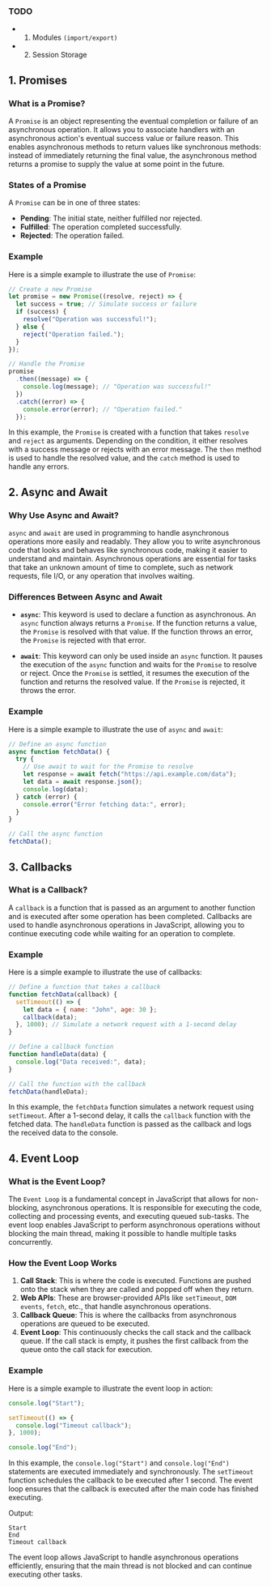 ### TODO

- 1. Modules `(import/export)`
- 2. Session Storage

## 1. Promises

### What is a Promise?

A `Promise` is an object representing the eventual completion or failure of an asynchronous operation. It allows you to associate handlers with an asynchronous action's eventual success value or failure reason. This enables asynchronous methods to return values like synchronous methods: instead of immediately returning the final value, the asynchronous method returns a promise to supply the value at some point in the future.

### States of a Promise

A `Promise` can be in one of three states:

- **Pending**: The initial state, neither fulfilled nor rejected.
- **Fulfilled**: The operation completed successfully.
- **Rejected**: The operation failed.

### Example

Here is a simple example to illustrate the use of `Promise`:

```javascript
// Create a new Promise
let promise = new Promise((resolve, reject) => {
  let success = true; // Simulate success or failure
  if (success) {
    resolve("Operation was successful!");
  } else {
    reject("Operation failed.");
  }
});

// Handle the Promise
promise
  .then((message) => {
    console.log(message); // "Operation was successful!"
  })
  .catch((error) => {
    console.error(error); // "Operation failed."
  });
```

In this example, the `Promise` is created with a function that takes `resolve` and `reject` as arguments. Depending on the condition, it either resolves with a success message or rejects with an error message. The `then` method is used to handle the resolved value, and the `catch` method is used to handle any errors.

## 2. Async and Await

### Why Use Async and Await?

`async` and `await` are used in programming to handle asynchronous operations more easily and readably. They allow you to write asynchronous code that looks and behaves like synchronous code, making it easier to understand and maintain. Asynchronous operations are essential for tasks that take an unknown amount of time to complete, such as network requests, file I/O, or any operation that involves waiting.

### Differences Between Async and Await

- **`async`**: This keyword is used to declare a function as asynchronous. An `async` function always returns a `Promise`. If the function returns a value, the `Promise` is resolved with that value. If the function throws an error, the `Promise` is rejected with that error.

- **`await`**: This keyword can only be used inside an `async` function. It pauses the execution of the `async` function and waits for the `Promise` to resolve or reject. Once the `Promise` is settled, it resumes the execution of the function and returns the resolved value. If the `Promise` is rejected, it throws the error.

### Example

Here is a simple example to illustrate the use of `async` and `await`:

```javascript
// Define an async function
async function fetchData() {
  try {
    // Use await to wait for the Promise to resolve
    let response = await fetch("https://api.example.com/data");
    let data = await response.json();
    console.log(data);
  } catch (error) {
    console.error("Error fetching data:", error);
  }
}

// Call the async function
fetchData();
```

## 3. Callbacks

### What is a Callback?

A `callback` is a function that is passed as an argument to another function and is executed after some operation has been completed. Callbacks are used to handle asynchronous operations in JavaScript, allowing you to continue executing code while waiting for an operation to complete.

### Example

Here is a simple example to illustrate the use of callbacks:

```javascript
// Define a function that takes a callback
function fetchData(callback) {
  setTimeout(() => {
    let data = { name: "John", age: 30 };
    callback(data);
  }, 1000); // Simulate a network request with a 1-second delay
}

// Define a callback function
function handleData(data) {
  console.log("Data received:", data);
}

// Call the function with the callback
fetchData(handleData);
```

In this example, the `fetchData` function simulates a network request using `setTimeout`. After a 1-second delay, it calls the `callback` function with the fetched data. The `handleData` function is passed as the callback and logs the received data to the console.

## 4. Event Loop

### What is the Event Loop?

The `Event Loop` is a fundamental concept in JavaScript that allows for non-blocking, asynchronous operations. It is responsible for executing the code, collecting and processing events, and executing queued sub-tasks. The event loop enables JavaScript to perform asynchronous operations without blocking the main thread, making it possible to handle multiple tasks concurrently.

### How the Event Loop Works

1. **Call Stack**: This is where the code is executed. Functions are pushed onto the stack when they are called and popped off when they return.
2. **Web APIs**: These are browser-provided APIs like `setTimeout`, `DOM events`, `fetch`, etc., that handle asynchronous operations.
3. **Callback Queue**: This is where the callbacks from asynchronous operations are queued to be executed.
4. **Event Loop**: This continuously checks the call stack and the callback queue. If the call stack is empty, it pushes the first callback from the queue onto the call stack for execution.

### Example

Here is a simple example to illustrate the event loop in action:

```javascript
console.log("Start");

setTimeout(() => {
  console.log("Timeout callback");
}, 1000);

console.log("End");
```

In this example, the `console.log("Start")` and `console.log("End")` statements are executed immediately and synchronously. The `setTimeout` function schedules the callback to be executed after 1 second. The event loop ensures that the callback is executed after the main code has finished executing.

Output:

```
Start
End
Timeout callback
```

The event loop allows JavaScript to handle asynchronous operations efficiently, ensuring that the main thread is not blocked and can continue executing other tasks.
